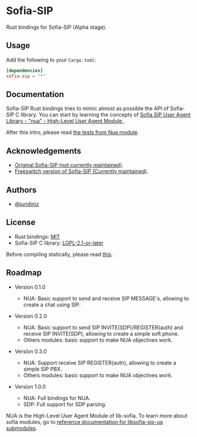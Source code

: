 
# Sofia-SIP

Rust bindings for Sofia-SIP (Alpha stage).


## Usage

Add the following to your `Cargo.toml`:

```toml
[dependencies]
sofia-sip = "*"
```

## Documentation

Sofia-SIP Rust bindings tries to mimic almost as possible the API of Sofia-SIP C library. You can start by learning the concepts of [Sofia SIP User Agent Library - "nua" - High-Level User Agent Module
](http://sofia-sip.sourceforge.net/refdocs/nua/).

After this intro, please read [the tests from Nua module](https://github.com/iuridiniz/sofia-sip-sys/blob/main/src/nua/nua.rs).

## Acknowledgements

 - [Original Sofia-SIP (not currently maintained)](http://sofia-sip.sourceforge.net/).
 - [Freeswitch version of Sofia-SIP (Currently maintained)](https://bulldogjob.com/news/449-how-to-write-a-good-readme-for-your-github-project).

  
## Authors

- [@iuridiniz](https://www.github.com/iuridiniz)

  
## License

- Rust bindings: [MIT](https://choosealicense.com/licenses/mit/)
- Sofia-SIP C library: [LGPL-2.1-or-later](https://choosealicense.com/licenses/lgpl-2.1/)

Before compiling statically, please read [this](https://www.gnu.org/licenses/gpl-faq.html#LGPLStaticVsDynamic).

## Roadmap
- Version 0.1.0
    - NUA: Basic support to send and receive SIP MESSAGE's, allowing to create a chat using SIP.

- Version 0.2.0
    - NUA: Basic support to send SIP INVITE(SDP)/REGISTER(auth) and receive SIP INVITE(SDP), allowing to create a simple soft phone.
    - Others modules: basic support to make NUA objectives work.

- Version 0.3.0
    - NUA: Support receive SIP REGISTER(auth), allowing to create a simple SIP PBX.
    - Others modules: basic support to make NUA objectives work.

- Version 1.0.0
    - NUA: Full bindings for NUA.
    - SDP: Full support for SDP parsing.

NUA is the High-Level User Agent Module of lib-sofia. To learn more about sofia modules, go to [reference documentation for libsofia-sip-ua submodules](http://sofia-sip.sourceforge.net/refdocs/building.html).


